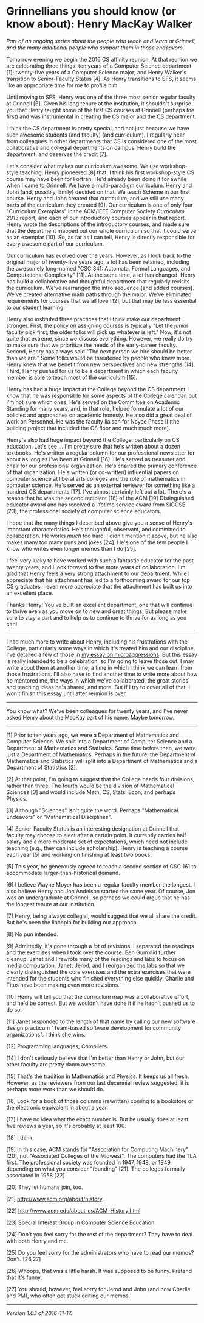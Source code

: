 Grinnellians you should know (or know about): Henry MacKay Walker
=================================================================

*Part of an ongoing series about the people who teach and learn at
Grinnell, and the many additional people who support them in those
endeavors.*

Tomorrow evening we begin the 2016 CS affinity reunion.  At that
reunion we are celebrating three things: ten years of a Computer Science
department [1]; twenty-five years of a Computer Science major; and Henry
Walker's transition to Senior-Faculty Status [4].  As Henry transitions
to SFS, it seems like an appropriate time for me to profile him.

Until moving to SFS, Henry was one of the three most senior regular
faculty at Grinnell [6].  Given his long tenure at the institution,
it shouldn't surprise you that Henry taught some of the first CS 
courses at Grinnell (perhaps *the* first) and was instrumental in
creating the CS major and the CS department.

I think the CS department is pretty special, and not just because we
have such awesome students (and faculty) (and curriculum).  I regularly
hear from colleagues in other departments that CS is considered one of
the most collaborative and collegial departments on campus.  Henry build
the department, and deserves the credit [7].

Let's consider what makes our curriculum awesome.  We use workshop-style
teaching.  Henry pioneered [8] that.  I think his first workshop-style 
CS course may have been for Fortran.  He'd already been doing it for
awhile when I came to Grinnell.  We have a multi-paradigm curriculum.
Henry and John (and, possibly, Emily) decided on that.  We teach Scheme
in our first course.  Henry and John created that curriculum, and we
still use many parts of the curriculum they created [9].  Our curriculum
is one of only four "Curriculum Exemplars" in the ACM/IEEE Computer
Society _Curriculum 2013_ report, and each of our introductory courses
appear in that report.  Henry wrote the descriptions of the introductory
courses, and made sure that the department mapped out our whole curriculum
so that it could serve as an exemplar [10].  So, as far as I can tell,
Henry is directly responsible for every awesome part of our curriculum.

Our curriculum has evolved over the years.  However, as I look back to
the original major of twenty-five years ago, a lot has been retained,
including the awesomely long-named "CSC 341: Automata, Formal Languages,
and Computational Complexity" [11].  At the same time, a lot has changed.
Henry has build a collaborative and thoughtful department that regularly
revisits the curriculum.  We've rearranged the intro sequence (and
added courses).  We've created alternative math paths through the major.
We've eliminated requirements for courses that we all love [12], but
that may be less essential to our student learning.

Henry also instituted three practices that I think make our department
stronger.  First, the policy on assigning courses is typically "Let
the junior faculty pick first; the older folks will pick up whatever is
left."  Now, it's not quite that extreme, since we discuss everything.
However, we really do try to make sure that we prioritize the needs of
the early-career faculty.  Second, Henry has always said "The next person
we hire should be better than we are."  Some folks would be threatened by
people who knew more.  Henry knew that we benefit from new perspectives
and new strengths [14].  Third, Henry pushed for us to be a department
in which each faculty member is able to teach most of the curriculum [15].

Henry has had a huge impact at the College beyond the CS department.
I know that he was responsible for some aspects of the College calendar,
but I'm not sure which ones.  He's served on the Committee on Academic
Standing for many years, and, in that role, helped formulate a lot of
our policies and approaches on academic honesty.  He also did a great
deal of work on Personnel.  He was the faculty liaison for Noyce Phase II
(the building project that included the CS floor and much much more).

Henry's also had huge impact beyond the College, particularly on CS
education.  Let's see ... I'm pretty sure that he's written about a
dozen textbooks.  He's written a regular column for our professional
newsletter for about as long as I've been at Grinnell [16].  He's served
as treasurer and chair for our professional organization.  He's chaired
the primary conference of that organization.  He's written (or co-written)
influential papers on computer science at liberal arts colleges and the
role of mathematics in computer science.  He's served as an external
reviewer for something like a hundred CS departments [17].  I've almost
certainly left out a lot.  There's a reason that he was the second
recipient [18] of the ACM [19] Distinguished educator award and has
received a lifetime service award from SIGCSE [23], the professional
society of computer science educators.

I hope that the many things I described above give you a sense of Henry's
important characteristics.  He's thoughtful, observant, and committed
to collaboration.  He works *much* too hard.  I didn't mention it above,
but he also makes many too many puns and jokes [24].  He's one of the
few people I know who writes even longer memos than I do [25].

I feel very lucky to have worked with such a fantastic educator for the
past twenty years, and I look forward to five more years of collaboration.
I'm glad that Henry feels a very strong attachment to our department.
While I appreciate that his attachment has led to a forthcoming award
for our top CS graduates, I even more appreciate that the attachment
has built us into an excellent place.

Thanks Henry!  You've built an excellent department, one that will
continue to thrive even as you move on to new and great things.
But please make sure to stay a part and to help us to continue to thrive
for as long as you can!

---

I had much more to write about Henry, including his frustrations
with the College, particularly some ways in which it's treated him
and our discipline.  I've detailed a few of those in [my essay on
microaggressions](microaggressions.html).  But this essay is really
intended to be a celebration, so I'm going to leave those out.  I may
write about them at another time, a time in which I think we can learn
from those frustrations.  I'll also have to find another time to write
more about how he mentored me, the ways in which we've collaborated,
the great stories and teaching ideas he's shared, and more.  But if
I try to cover all of that, I won't finish this essay until after
reunion is over.

---

You know what?  We've been colleagues for twenty years, and I've never
asked Henry about the MacKay part of his name.  Maybe tomorrow.

---

[1] Prior to ten years ago, we were a Department of Mathematics and
Computer Science.  We split into a Department of Computer Science and
a Department of Mathematics and Statistics.  Some time before then,
we were just a Department of Mathematics.  Perhaps in the future,
the Department of Mathematics and Statistics will split into a
Department of Mathematics and a Department of Statistics [2].

[2] At that point, I'm going to suggest that the College needs four
divisions, rather than three.  The fourth would be the division of
Mathematical Sciences [3] and would include Math, CS, Stats, Econ,
and perhaps Physics.

[3] Although "Sciences" isn't quite the word.  Perhaps "Mathematical
Endeavors" or "Mathematical Disciplines".

[4] Senior-Faculty Status is an interesting designation at Grinnell
that faculty may choose to elect after a certain point.  It currently
carries half salary and a more moderate set of expectations, which need
not include teaching (e.g., they can include scholarship).  Henry is
teaching a course each year [5] and working on finishing at least two books.

[5] This year, he generously agreed to teach a second section of CSC 161
to accommodate larger-than-historical demand.

[6] I believe Wayne Moyer has been a regular faculty member the longest.
I also believe Henry and Jon Andelson started the same year.  Of course,
Jon was an undergraduate at Grinnell, so perhaps we could argue that he
has the longest tenure at our institution.

[7] Henry, being always collegial, would suggest that we all share the
credit.  But he's been the linchpin for building our approach.

[8] No pun intended.

[9] Admittedly, it's gone through a *lot* of revisions.  I separated
the readings and the exercises when I took over the course.  Ben Gum did
further cleanup.  Janet and I rewrote many of the readings and labs to
focus on media computation.  Janet, Jerod, and I reorganized the labs so
that we clearly distinguished the core exercises and the extra exercises
that were intended for the students who finished everything else quickly.
Charlie and Titus have been making even more revisions.  

[10] Henry will tell you that the curriculum map was a collaborative
effort, and he'd be correct.  But we wouldn't have done it if he hadn't
pushed us to do so.

[11] Janet responded to the length of that name by calling our new
software design practicum "Team-based software development for
community organizations".  I think she wins.

[12] Programming languages; Compilers.

[14] I don't seriously believe that I'm better than Henry or John, but
our other faculty are pretty damn awesome.

[15] That's the tradition in Mathematics and Physics.  It keeps us
all fresh.  However, as the reviewers from our last decennial review
suggested, it is perhaps more work than we should do.

[16] Look for a book of those columns (rewritten) coming to a bookstore
or the electronic equivalent in about a year.

[17] I have no idea what the exact number is.  But he usually does at
least five reviews a year, so it's probably at least 100.

[18] I think.

[19] In this case, ACM stands for "Association for Computing Machinery"
[20], not "Associated Colleges of the Midwest".  The computers had the
TLA first.  The professional society was founded in 1947, 1948, or 1949,
depending on what you consider "founding" [21].  The colleges
formally associated in 1958 [22]

[20] They let humans join, too.

[21] <http://www.acm.org/about/history>.

[22] <http://www.acm.edu/about_us/ACM_History.html>

[23] Special Interest Group in Computer Science Education.

[24] Don't you feel sorry for the rest of the department?  They have to
deal with both Henry and me.

[25] Do you feel sorry for the administrators who have to read our
memos?  Don't.  [26,27]

[26] Whoops, that was a little harsh.  It was supposed to be funny.
Pretend that it's funny.

[27] You should, however, feel sorry for Jerod and John (and now 
Charlie and PM), who often get stuck editing our memos.

---

*Version 1.0.1 of 2016-11-17.*
